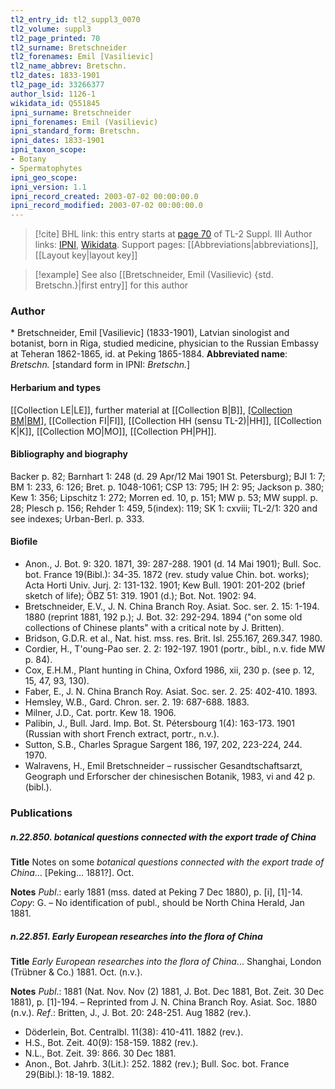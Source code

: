 ```yaml
---
tl2_entry_id: tl2_suppl3_0070
tl2_volume: suppl3
tl2_page_printed: 70
tl2_surname: Bretschneider
tl2_forenames: Emil [Vasilievic]
tl2_name_abbrev: Bretschn.
tl2_dates: 1833-1901
tl2_page_id: 33266377
author_lsid: 1126-1
wikidata_id: Q551845
ipni_surname: Bretschneider
ipni_forenames: Emil (Vasilievic)
ipni_standard_form: Bretschn.
ipni_dates: 1833-1901
ipni_taxon_scope: 
- Botany
- Spermatophytes
ipni_geo_scope: 
ipni_version: 1.1
ipni_record_created: 2003-07-02 00:00:00.0
ipni_record_modified: 2003-07-02 00:00:00.0
---
```


> [!cite] BHL link: this entry starts at [page 70](https://www.biodiversitylibrary.org/page/33266377) of TL-2 Suppl. III
> Author links: [IPNI](https://www.ipni.org/a/1126-1), [Wikidata](https://www.wikidata.org/wiki/Q551845). Support pages: [[Abbreviations|abbreviations]], [[Layout key|layout key]]

> [!example] See also [[Bretschneider, Emil (Vasilievic) {std. Bretschn.}|first entry]] for this author

### Author

\* Bretschneider, Emil \[Vasilievic\] (1833-1901), Latvian sinologist and botanist, born in Riga, studied medicine, physician to the Russian Embassy at Teheran 1862-1865, id. at Peking 1865-1884. 
**Abbreviated name**: *Bretschn.* \[standard form in IPNI: *Bretschn.*\]

#### Herbarium and types

[[Collection LE|LE]], further material at [[Collection B|B]], [[Collection BM|BM]](228), [[Collection FI|FI]], [[Collection HH (sensu TL-2)|HH]], [[Collection K|K]], [[Collection MO|MO]], [[Collection PH|PH]].

#### Bibliography and biography

Backer p. 82; Barnhart 1: 248 (d. 29 Apr/12 Mai 1901 St. Petersburg); BJI 1: 7; BM 1: 233, 6: 126; Bret. p. 1048-1061; CSP 13: 795; IH 2: 95; Jackson p. 380; Kew 1: 356; Lipschitz 1: 272; Morren ed. 10, p. 151; MW p. 53; MW suppl. p. 28; Plesch p. 156; Rehder 1: 459, 5(index): 119; SK 1: cxviii; TL-2/1: 320 and see indexes; Urban-Berl. p. 333.

#### Biofile

- Anon., J. Bot. 9: 320. 1871, 39: 287-288. 1901 (d. 14 Mai 1901); Bull. Soc. bot. France 19(Bibl.): 34-35. 1872 (rev. study value Chin. bot. works); Acta Horti Univ. Jurj. 2: 131-132. 1901; Kew Bull. 1901: 201-202 (brief sketch of life); ÖBZ 51: 319. 1901 (d.); Bot. Not. 1902: 94.
- Bretschneider, E.V., J. N. China Branch Roy. Asiat. Soc. ser. 2. 15: 1-194. 1880 (reprint 1881, 192 p.); J. Bot. 32: 292-294. 1894 ("on some old collections of Chinese plants" with a critical note by J. Britten).
- Bridson, G.D.R. et al., Nat. hist. mss. res. Brit. Isl. 255.167, 269.347. 1980.
- Cordier, H., T'oung-Pao ser. 2. 2: 192-197. 1901 (portr., bibl., n.v. fide MW p. 84).
- Cox, E.H.M., Plant hunting in China, Oxford 1986, xii, 230 p. (see p. 12, 15, 47, 93, 130).
- Faber, E., J. N. China Branch Roy. Asiat. Soc. ser. 2. 25: 402-410. 1893.
- Hemsley, W.B., Gard. Chron. ser. 2. 19: 687-688. 1883.
- Milner, J.D., Cat. portr. Kew 18. 1906.
- Palibin, J., Bull. Jard. Imp. Bot. St. Pétersbourg 1(4): 163-173. 1901 (Russian with short French extract, portr., n.v.).
- Sutton, S.B., Charles Sprague Sargent 186, 197, 202, 223-224, 244. 1970.
- Walravens, H., Emil Bretschneider – russischer Gesandtschaftsarzt, Geograph und Erforscher der chinesischen Botanik, 1983, vi and 42 p. (bibl.).

### Publications

##### n.22.850. botanical questions connected with the export trade of China

**Title**
Notes on some *botanical questions connected with the export trade of China*... \[Peking... 1881?\]. Oct.

**Notes**
*Publ*.: early 1881 (mss. dated at Peking 7 Dec 1880), p. \[i\], \[1\]-14. *Copy*: G. – No identification of publ., should be North China Herald, Jan 1881.

##### n.22.851. Early European researches into the flora of China

**Title**
*Early European researches into the flora of China*... Shanghai, London (Trübner & Co.) 1881. Oct. (n.v.).

**Notes**
*Publ*.: 1881 (Nat. Nov. Nov (2) 1881, J. Bot. Dec 1881, Bot. Zeit. 30 Dec 1881), p. \[1\]-194.  – Reprinted from J. N. China Branch Roy. Asiat. Soc. 1880 (n.v.).
*Ref*.: Britten, J., J. Bot. 20: 248-251. Aug 1882 (rev.).
- Döderlein, Bot. Centralbl. 11(38): 410-411. 1882 (rev.).
- H.S., Bot. Zeit. 40(9): 158-159. 1882 (rev.).
- N.L., Bot. Zeit. 39: 866. 30 Dec 1881.
- Anon., Bot. Jahrb. 3(Lit.): 252. 1882 (rev.); Bull. Soc. bot. France 29(Bibl.): 18-19. 1882.

